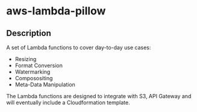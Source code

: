 # aws-lambda-pillow

## Description

A set of Lambda functions to cover day-to-day use cases:

* Resizing
* Format Conversion
* Watermarking
* Composositing
* Meta-Data Manipulation

The Lambda functions are designed to integrate with S3, API Gateway and will eventually include a Cloudformation template.

